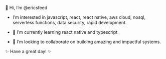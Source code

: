 👋 Hi, I’m @ericsfeed

- I’m interested in javascript, react, react native,  aws cloud, nosql, serverless functions, data security, rapid development. 

- 🌱 I’m currently learning react native and typescript

- 💞️ I’m looking to collaborate on building amazing and impactful systems.

✨ Have a great day! ✨

